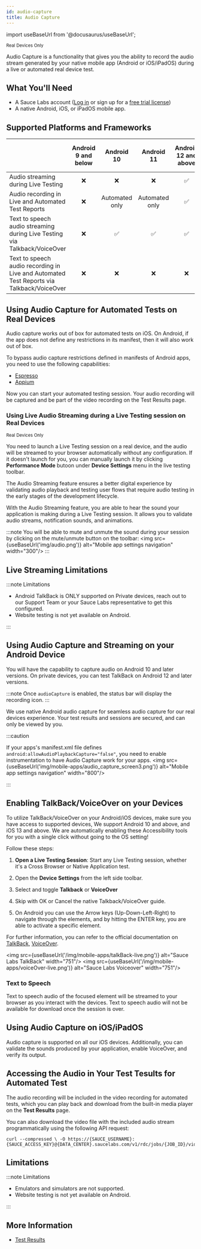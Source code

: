 ```yaml
---
id: audio-capture
title: Audio Capture
---
```


import useBaseUrl from '@docusaurus/useBaseUrl';

<p><small><span className="sauceGreen">Real Devices Only</span></small></p>

Audio Capture is a functionality that gives you the ability to record the audio stream generated by your native mobile app (Android or iOS/iPadOS) during a live or automated real device test.

## What You'll Need

- A Sauce Labs account ([Log in](https://accounts.saucelabs.com/am/XUI/#login/) or sign up for a [free trial license](https://saucelabs.com/sign-up))
- A native Android, iOS, or iPadOS mobile app.

## Supported Platforms and Frameworks

|                                                                                          | Android 9 and below |   Android 10   |   Android 11   | Android  12 and above | iOS 12 and below | iOS 13 and above |
|------------------------------------------------------------------------------------------|:-------------------:|:--------------:|:--------------:|:---------------------:|:----------------:|:----------------:|
| Audio streaming during Live Testing                                                      |          ❌          |        ❌       |        ❌       |           ✅           |         ✅        |         ✅        |
| Audio recording in Live and Automated Test Reports                                       |          ❌          | Automated only | Automated only |           ✅           |         ❌        |         ❌        |
| Text to speech audio streaming during Live Testing via Talkback/VoiceOver                |          ❌          |        ✅       |        ✅       |           ✅           |         ❌        |         ✅        |
| Text to speech audio recording in Live and Automated Test Reports via Talkback/VoiceOver |          ❌          |        ❌       |        ❌       |           ❌           |         ❌        |         ❌        |

## Using Audio Capture for Automated Tests on Real Devices

Audio capture works out of box for automated tests on iOS. On Android, if the app does not define any restrictions in its manifest, then it will also work out of box. 

To bypass audio capture restrictions defined in manifests of Android apps, you need to use the following capabilities:

- [Espresso](/mobile-apps/automated-testing/espresso-xcuitest/espresso/#audiocapture)
- [Appium](/dev/test-configuration-options/#audiocapture)

Now you can start your automated testing session. Your audio recording will be captured and be part of the video recording on the Test Results page.

### Using Live Audio Streaming during a Live Testing session on Real Devices

<p><small><span className="sauceGreen">Real Devices Only</span></small></p>

You need to launch a Live Testing session on a real device, and the audio will be streamed to your browser automatically without any configuration. If it doesn't launch for you, you can manually launch it by clicking **Performance Mode** butoon under **Device Settings** menu in the live testing toolbar.

The Audio Streaming feature ensures a better digital experience by validating audio playback and testing user flows that require audio testing in the early stages of the development lifecycle.

With the Audio Streaming feature, you are able to hear the sound your application is making during a Live Testing session. It allows you to validate audio streams, notification sounds, and animations.

:::note
You will be able to mute and unmute the sound during your session by clicking on the mute/unmute button on the toolbar:
<img src={useBaseUrl('img/audio.png')} alt="Mobile app settings navigation" width="300"/>
:::

## Live Streaming Limitations

:::note Limitations

- Android TalkBack is ONLY supported on Private devices, reach out to our Support Team or your Sauce Labs representative to get this configured.
- Website testing is not yet available on Android.

:::

## Using Audio Capture and Streaming on your Android Device

You will have the capability to capture audio on Android 10 and later versions. On private devices, you can test TalkBack on Android 12 and later versions.

:::note
Once `audioCapture` is enabled, the status bar will display the recording icon.
:::

We use native Android audio capture for seamless audio capture for our real devices experience. Your test results and sessions are secured, and can only be viewed by you.

:::caution

If your apps's manifest.xml file defines `android:allowAudioPlaybackCapture="false"`, you need to enable instrumentation to have Audio Capture work for your apps.
<img src={useBaseUrl('img/mobile-apps/audio_capture_screen3.png')} alt="Mobile app settings navigation" width="800"/>

:::

## Enabling TalkBack/VoiceOver on your Devices

To utilize TalkBack/VoiceOver on your Android/iOS devices, make sure you have access to supported devices, We support Android 10 and above, and iOS 13 and above.
We are automatically enabling these Accessibility tools for you with a single click without going to the OS setting!

Follow these steps:

1. **Open a Live Testing Session**: Start any Live Testing session, whether it's a Cross Browser or Native Application test.

2. Open the **Device Settings** from the left side toolbar.

3. Select and toggle **Talkback** or **VoiceOver**

4. Skip with OK or Cancel the native Talkback/VoiceOver guide.

5. On Android you can use the Arrow keys (Up-Down-Left-Right) to navigate through the elements, and by hitting the ENTER key, you are able to activate a specific element.

For further information, you can refer to the official documentation on [TalkBack](https://support.google.com/accessibility/android/answer/6006598?sjid=17999569893329555730-EU), [VoiceOver](https://support.apple.com/guide/iphone/turn-on-and-practice-voiceover-iph3e2e415f/ios).

<img src={useBaseUrl('/img/mobile-apps/talkBack-live.png')} alt="Sauce Labs TalkBack" width="751"/>
<img src={useBaseUrl('/img/mobile-apps/voiceOver-live.png')} alt="Sauce Labs Voiceover" width="751"/>

### Text to Speech

Text to speech audio of the focused element will be streamed to your browser as you interact with the devices. Text to speech audio will not be available for download once the session is over.

## Using Audio Capture on iOS/iPadOS

Audio capture is supported on all our iOS devices. Additionally, you can validate the sounds produced by your application, enable VoiceOver, and verify its output.

## Accessing the Audio in Your Test Tesults for Automated Test

The audio recording will be included in the video recording for automated tests, which you can play back and download from the built-in media player on the **Test Results** page.

You can also download the video file with the included audio stream programmatically using the following API request:

```
curl --compressed \ -O https://{SAUCE_USERNAME}:{SAUCE_ACCESS_KEY}@{DATA_CENTER}.saucelabs.com/v1/rdc/jobs/{JOB_ID}/video.mp4
```

## Limitations

:::note Limitations

- Emulators and simulators are not supported.
- Website testing is not yet available on Android.

:::

## More Information

- [Test Results](/test-results/)
